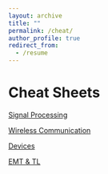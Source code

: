 ```yaml
---
layout: archive
title: ""
permalink: /cheat/
author_profile: true
redirect_from:
  - /resume
---
```



Cheat Sheets
=============
[Signal Processing](http://rsriprakash.github.io/files/Signals_systems.pdf)

[Wireless Communication](http://rsriprakash.github.io/files/Communications.pdf)

[Devices](http://rsriprakash.github.io/files/devices.pdf)

[EMT & TL](http://rsriprakash.github.io/files/EMT_TL.pdf)
